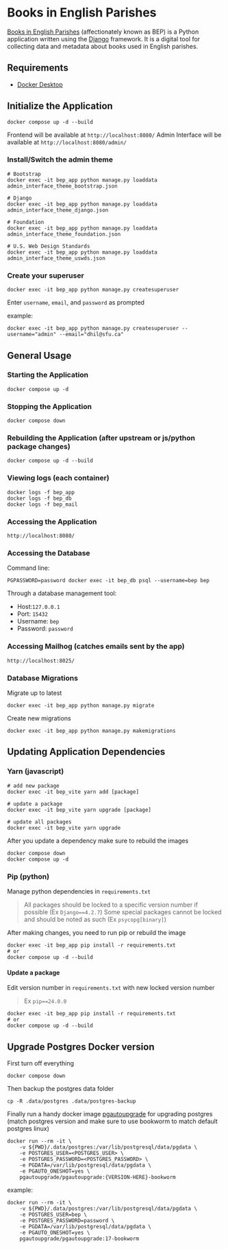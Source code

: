 # Books in English Parishes

[Books in English Parishes](https://dhil.lib.sfu.ca/bep) (affectionately known as BEP) is a Python application written using the [Django](https://www.djangoproject.com/) framework. It is a digital tool for collecting data and metadata
about books used in English parishes.

## Requirements

- [Docker Desktop](https://www.docker.com/products/docker-desktop/)

## Initialize the Application

    docker compose up -d --build

Frontend will be available at `http://localhost:8080/`
Admin Interface will be available at `http://localhost:8080/admin/`

### Install/Switch the admin theme

    # Bootstrap
    docker exec -it bep_app python manage.py loaddata admin_interface_theme_bootstrap.json

    # Django
    docker exec -it bep_app python manage.py loaddata  admin_interface_theme_django.json

    # Foundation
    docker exec -it bep_app python manage.py loaddata  admin_interface_theme_foundation.json

    # U.S. Web Design Standards
    docker exec -it bep_app python manage.py loaddata  admin_interface_theme_uswds.json

### Create your superuser

    docker exec -it bep_app python manage.py createsuperuser

Enter `username`, `email`, and `password` as prompted

example:

    docker exec -it bep_app python manage.py createsuperuser --username="admin" --email="dhil@sfu.ca"

## General Usage

### Starting the Application

    docker compose up -d

### Stopping the Application

    docker compose down

### Rebuilding the Application (after upstream or js/python package changes)

    docker compose up -d --build

### Viewing logs (each container)

    docker logs -f bep_app
    docker logs -f bep_db
    docker logs -f bep_mail

### Accessing the Application

    http://localhost:8080/

### Accessing the Database

Command line:

    PGPASSWORD=password docker exec -it bep_db psql --username=bep bep

Through a database management tool:
- Host:`127.0.0.1`
- Port: `15432`
- Username: `bep`
- Password: `password`

### Accessing Mailhog (catches emails sent by the app)

    http://localhost:8025/

### Database Migrations

Migrate up to latest

    docker exec -it bep_app python manage.py migrate

Create new migrations

    docker exec -it bep_app python manage.py makemigrations

## Updating Application Dependencies

### Yarn (javascript)

    # add new package
    docker exec -it bep_vite yarn add [package]

    # update a package
    docker exec -it bep_vite yarn upgrade [package]

    # update all packages
    docker exec -it bep_vite yarn upgrade

After you update a dependency make sure to rebuild the images

    docker compose down
    docker compose up -d

### Pip (python)

Manage python dependencies in `requirements.txt`
>All packages should be locked to a specific version number if possible (Ex `Django==4.2.7`)
>Some special packages cannot be locked and should be noted as such (Ex `psycopg[binary]`)

After making changes, you need to run pip or rebuild the image

    docker exec -it bep_app pip install -r requirements.txt
    # or
    docker compose up -d --build

#### Update a package

Edit version number in `requirements.txt` with new locked version number
>Ex `pip==24.0.0`

    docker exec -it bep_app pip install -r requirements.txt
    # or
    docker compose up -d --build

## Upgrade Postgres Docker version

First turn off everything

    docker compose down

Then backup the postgres data folder

    cp -R .data/postgres .data/postgres-backup

Finally run a handy docker image [pgautoupgrade](https://github.com/pgautoupgrade/docker-pgautoupgrade) for upgrading postgres (match postgres version and make sure to use bookworm to match default postgres linux)

    docker run --rm -it \
        -v ${PWD}/.data/postgres:/var/lib/postgresql/data/pgdata \
        -e POSTGRES_USER=<POSTGRES_USER> \
        -e POSTGRES_PASSWORD=<POSTGRES_PASSWORD> \
        -e PGDATA=/var/lib/postgresql/data/pgdata \
        -e PGAUTO_ONESHOT=yes \
        pgautoupgrade/pgautoupgrade:{VERSION-HERE}-bookworm

example:

    docker run --rm -it \
        -v ${PWD}/.data/postgres:/var/lib/postgresql/data/pgdata \
        -e POSTGRES_USER=bep \
        -e POSTGRES_PASSWORD=password \
        -e PGDATA=/var/lib/postgresql/data/pgdata \
        -e PGAUTO_ONESHOT=yes \
        pgautoupgrade/pgautoupgrade:17-bookworm
